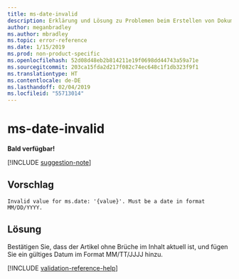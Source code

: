 ```yaml
---
title: ms-date-invalid
description: Erklärung und Lösung zu Problemen beim Erstellen von Dokumentationsartikeln – ms-date-invalid
author: meganbradley
ms.author: mbradley
ms.topic: error-reference
ms.date: 1/15/2019
ms.prod: non-product-specific
ms.openlocfilehash: 52d08d48eb2b814211e19f0698dd44743a59a71e
ms.sourcegitcommit: 203ca15fda2d217f082c74ec648c1f1db323f9f1
ms.translationtype: HT
ms.contentlocale: de-DE
ms.lasthandoff: 02/04/2019
ms.locfileid: "55713014"
---
```

# <a name="ms-date-invalid"></a>ms-date-invalid

**Bald verfügbar!**

[!INCLUDE [suggestion-note](includes/suggestion-note.md)]

## <a name="suggestion"></a>Vorschlag

`Invalid value for ms.date: '{value}'. Must be a date in format MM/DD/YYYY.`

## <a name="resolution"></a>Lösung

Bestätigen Sie, dass der Artikel ohne Brüche im Inhalt aktuell ist, und fügen Sie ein gültiges Datum im Format MM/TT/JJJJ hinzu.

<!--make sure to add this file to your includes folder and verify the path-->
[!INCLUDE [validation-reference-help](includes/validation-reference-help.md)]
